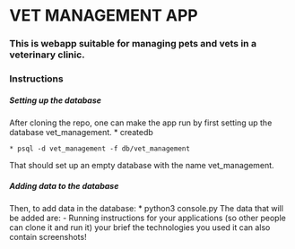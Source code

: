 # VET MANAGEMENT APP

### This is webapp suitable for managing pets and vets in a veterinary clinic.

### Instructions
##### Setting up the database
After cloning the repo, one can make the app run by first setting up the database vet_management.
    * createdb
    
    * psql -d vet_management -f db/vet_management

That should set up an empty database with the name vet_management.
##### Adding data to the database
Then, to add data in the database:
    * python3 console.py
The data that will be added are:
    - 
Running instructions for your applications (so other people can clone it and run it)
your brief
the technologies you used
it can also contain screenshots!